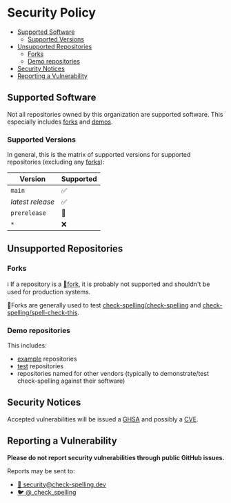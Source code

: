 # Security Policy

* [Supported Software](#supported-software)
  * [Supported Versions](#supported-versions)
* [Unsupported Repositories](#unsupported-repositories)
  * [Forks](#forks)
  * [Demo repositories](#demo-repositories)
* [Security Notices](#security-notices)
* [Reporting a Vulnerability](#reporting-a-vulnerability)

## Supported Software

Not all repositories owned by this organization are supported software.
This especially includes [forks](#forks) and [demos](#demo-repositories).

### Supported Versions

In general, this is the matrix of supported versions for supported repositories (excluding any [forks](#forks)):

| Version          | Supported          |
| ---------------- | ------------------ |
| `main`           | :white_check_mark: |
| _latest release_ | :white_check_mark: |
| `prerelease`     | :speech_balloon:   |
| `*`              | :x:                |

## Unsupported Repositories

### Forks

:information_source: If a repository is a [:fork_and_knife:fork](https://github.com/orgs/check-spelling/repositories?type=fork), it is probably not supported and shouldn't be used for production systems.

:fork_and_knife:Forks are generally used to test [check-spelling/check-spelling](https://github.com/check-spelling/check-spelling) and [check-spelling/spell-check-this](https://github.com/check-spelling/spell-check-this/).

### Demo repositories

This includes:
* [example](https://github.com/orgs/check-spelling/repositories?q=example&type=source) repositories
* [test](https://github.com/orgs/check-spelling/repositories?q=test&type=source) repositories
* repositories named for other vendors (typically to demonstrate/test check-spelling against their software)

## Security Notices

Accepted vulnerabilities will be issued a [GHSA](https://docs.github.com/en/code-security/repository-security-advisories/about-github-security-advisories-for-repositories)
and possibly a [CVE](https://docs.github.com/en/code-security/repository-security-advisories/about-github-security-advisories-for-repositories#cve-identification-numbers).


## Reporting a Vulnerability

**Please do not report security vulnerabilities through public GitHub issues.**

Reports may be sent to:
* [:email: security@check-spelling.dev](mailto:security@check-spelling.dev)
* [:bird: @\_check_spelling](https://twitter.com/_check_spelling)
